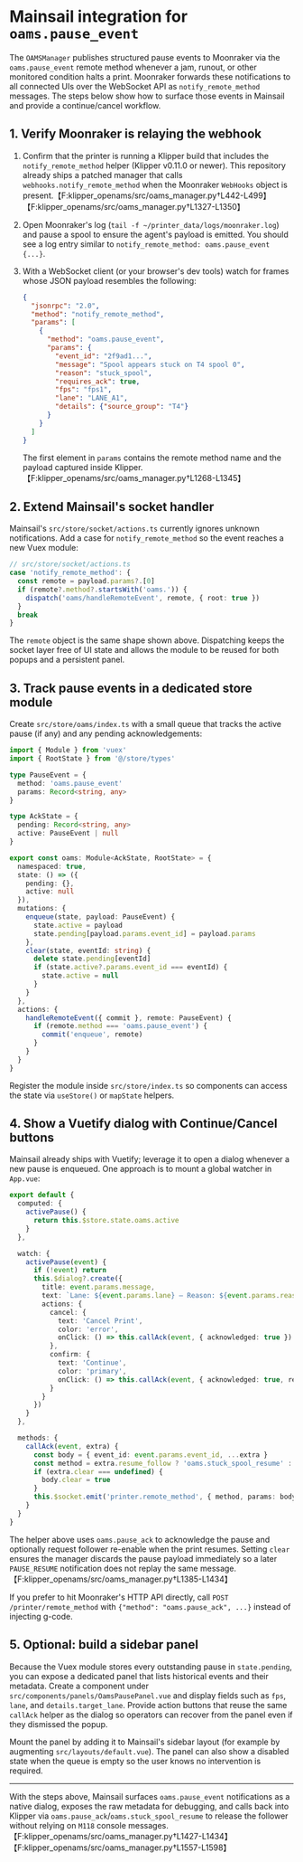 # Mainsail integration for `oams.pause_event`

The `OAMSManager` publishes structured pause events to Moonraker via the
`oams.pause_event` remote method whenever a jam, runout, or other monitored
condition halts a print.  Moonraker forwards these notifications to all
connected UIs over the WebSocket API as `notify_remote_method` messages.  The
steps below show how to surface those events in Mainsail and provide a
continue/cancel workflow.

## 1. Verify Moonraker is relaying the webhook

1. Confirm that the printer is running a Klipper build that includes the
   `notify_remote_method` helper (Klipper v0.11.0 or newer).  This repository
   already ships a patched manager that calls `webhooks.notify_remote_method`
   when the Moonraker `WebHooks` object is present.【F:klipper_openams/src/oams_manager.py†L442-L499】【F:klipper_openams/src/oams_manager.py†L1327-L1350】
2. Open Moonraker's log (`tail -f ~/printer_data/logs/moonraker.log`) and pause
   a spool to ensure the agent's payload is emitted.  You should see a log entry
   similar to `notify_remote_method: oams.pause_event {...}`.
3. With a WebSocket client (or your browser's dev tools) watch for frames whose
   JSON payload resembles the following:

   ```json
   {
     "jsonrpc": "2.0",
     "method": "notify_remote_method",
     "params": [
       {
         "method": "oams.pause_event",
         "params": {
           "event_id": "2f9ad1...",
           "message": "Spool appears stuck on T4 spool 0",
           "reason": "stuck_spool",
           "requires_ack": true,
           "fps": "fps1",
           "lane": "LANE_A1",
           "details": {"source_group": "T4"}
         }
       }
     ]
   }
   ```

   The first element in `params` contains the remote method name and the payload
   captured inside Klipper.【F:klipper_openams/src/oams_manager.py†L1268-L1345】

## 2. Extend Mainsail's socket handler

Mainsail's `src/store/socket/actions.ts` currently ignores unknown
notifications.  Add a case for `notify_remote_method` so the event reaches a new
Vuex module:

```ts
// src/store/socket/actions.ts
case 'notify_remote_method': {
  const remote = payload.params?.[0]
  if (remote?.method?.startsWith('oams.')) {
    dispatch('oams/handleRemoteEvent', remote, { root: true })
  }
  break
}
```

The `remote` object is the same shape shown above.  Dispatching keeps the
socket layer free of UI state and allows the module to be reused for both
popups and a persistent panel.

## 3. Track pause events in a dedicated store module

Create `src/store/oams/index.ts` with a small queue that tracks the active
pause (if any) and any pending acknowledgements:

```ts
import { Module } from 'vuex'
import { RootState } from '@/store/types'

type PauseEvent = {
  method: 'oams.pause_event'
  params: Record<string, any>
}

type AckState = {
  pending: Record<string, any>
  active: PauseEvent | null
}

export const oams: Module<AckState, RootState> = {
  namespaced: true,
  state: () => ({
    pending: {},
    active: null
  }),
  mutations: {
    enqueue(state, payload: PauseEvent) {
      state.active = payload
      state.pending[payload.params.event_id] = payload.params
    },
    clear(state, eventId: string) {
      delete state.pending[eventId]
      if (state.active?.params.event_id === eventId) {
        state.active = null
      }
    }
  },
  actions: {
    handleRemoteEvent({ commit }, remote: PauseEvent) {
      if (remote.method === 'oams.pause_event') {
        commit('enqueue', remote)
      }
    }
  }
}
```

Register the module inside `src/store/index.ts` so components can access the
state via `useStore()` or `mapState` helpers.

## 4. Show a Vuetify dialog with Continue/Cancel buttons

Mainsail already ships with Vuetify; leverage it to open a dialog whenever a
new pause is enqueued.  One approach is to mount a global watcher in
`App.vue`:

```ts
export default {
  computed: {
    activePause() {
      return this.$store.state.oams.active
    }
  },

  watch: {
    activePause(event) {
      if (!event) return
      this.$dialog?.create({
        title: event.params.message,
        text: `Lane: ${event.params.lane} — Reason: ${event.params.reason}`,
        actions: {
          cancel: {
            text: 'Cancel Print',
            color: 'error',
            onClick: () => this.callAck(event, { acknowledged: true })
          },
          confirm: {
            text: 'Continue',
            color: 'primary',
            onClick: () => this.callAck(event, { acknowledged: true, resume_follow: true })
          }
        }
      })
    }
  },

  methods: {
    callAck(event, extra) {
      const body = { event_id: event.params.event_id, ...extra }
      const method = extra.resume_follow ? 'oams.stuck_spool_resume' : 'oams.pause_ack'
      if (extra.clear === undefined) {
        body.clear = true
      }
      this.$socket.emit('printer.remote_method', { method, params: body })
    }
  }
}
```

The helper above uses `oams.pause_ack` to acknowledge the pause and optionally
request follower re-enable when the print resumes.  Setting `clear` ensures the
manager discards the pause payload immediately so a later `PAUSE_RESUME`
notification does not replay the same message.【F:klipper_openams/src/oams_manager.py†L1385-L1434】

If you prefer to hit Moonraker's HTTP API directly, call
`POST /printer/remote_method` with `{"method": "oams.pause_ack", ...}` instead
of injecting g-code.

## 5. Optional: build a sidebar panel

Because the Vuex module stores every outstanding pause in `state.pending`, you
can expose a dedicated panel that lists historical events and their metadata.
Create a component under `src/components/panels/OamsPausePanel.vue` and display
fields such as `fps`, `lane`, and `details.target_lane`.  Provide action buttons
that reuse the same `callAck` helper as the dialog so operators can recover
from the panel even if they dismissed the popup.

Mount the panel by adding it to Mainsail's sidebar layout (for example by
augmenting `src/layouts/default.vue`).  The panel can also show a disabled state
when the queue is empty so the user knows no intervention is required.

---

With the steps above, Mainsail surfaces `oams.pause_event` notifications as a
native dialog, exposes the raw metadata for debugging, and calls back into
Klipper via `oams.pause_ack`/`oams.stuck_spool_resume` to release the follower
without relying on `M118` console messages.【F:klipper_openams/src/oams_manager.py†L1427-L1434】【F:klipper_openams/src/oams_manager.py†L1557-L1598】
